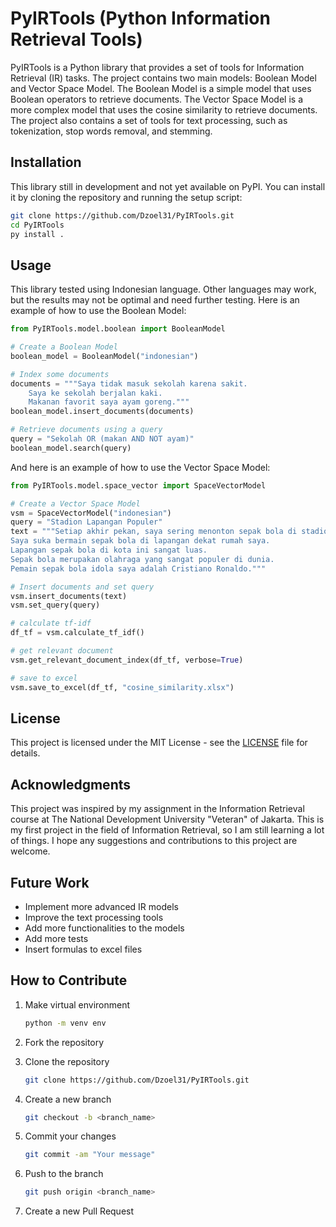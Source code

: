 # PyIRTools (Python Information Retrieval Tools)

PyIRTools is a Python library that provides a set of tools for Information Retrieval (IR) tasks. The project contains two main models: Boolean Model and Vector Space Model. The Boolean Model is a simple model that uses Boolean operators to retrieve documents. The Vector Space Model is a more complex model that uses the cosine similarity to retrieve documents. The project also contains a set of tools for text processing, such as tokenization, stop words removal, and stemming.

## Installation

This library still in development and not yet available on PyPI. You can install it by cloning the repository and running the setup script:

```bash
git clone https://github.com/Dzoel31/PyIRTools.git
cd PyIRTools
py install .
```

## Usage

This library tested using Indonesian language. Other languages may work, but the results may not be optimal and need further testing.
Here is an example of how to use the Boolean Model:

```python
from PyIRTools.model.boolean import BooleanModel

# Create a Boolean Model
boolean_model = BooleanModel("indonesian")

# Index some documents
documents = """Saya tidak masuk sekolah karena sakit.
    Saya ke sekolah berjalan kaki.
    Makanan favorit saya ayam goreng."""
boolean_model.insert_documents(documents)

# Retrieve documents using a query
query = "Sekolah OR (makan AND NOT ayam)"
boolean_model.search(query)
```

And here is an example of how to use the Vector Space Model:

```python
from PyIRTools.model.space_vector import SpaceVectorModel

# Create a Vector Space Model
vsm = SpaceVectorModel("indonesian")
query = "Stadion Lapangan Populer"
text = """Setiap akhir pekan, saya sering menonton sepak bola di stadion.
Saya suka bermain sepak bola di lapangan dekat rumah saya.
Lapangan sepak bola di kota ini sangat luas.
Sepak bola merupakan olahraga yang sangat populer di dunia.
Pemain sepak bola idola saya adalah Cristiano Ronaldo."""

# Insert documents and set query
vsm.insert_documents(text)
vsm.set_query(query)

# calculate tf-idf
df_tf = vsm.calculate_tf_idf()

# get relevant document
vsm.get_relevant_document_index(df_tf, verbose=True)

# save to excel
vsm.save_to_excel(df_tf, "cosine_similarity.xlsx")

```

## License

This project is licensed under the MIT License - see the [LICENSE](LICENSE) file for details.

## Acknowledgments

This project was inspired by my assignment in the Information Retrieval course at The National Development University "Veteran" of Jakarta. This is my first project in the field of Information Retrieval, so I am still learning a lot of things. I hope any suggestions and contributions to this project are welcome.

## Future Work

- Implement more advanced IR models
- Improve the text processing tools
- Add more functionalities to the models
- Add more tests
- Insert formulas to excel files

## How to Contribute

1. Make virtual environment

    ```bash
    python -m venv env
    ```

2. Fork the repository
3. Clone the repository

    ```bash
    git clone https://github.com/Dzoel31/PyIRTools.git
    ```

4. Create a new branch

    ```bash
    git checkout -b <branch_name>
    ```

5. Commit your changes

    ```bash
    git commit -am "Your message"
    ```

6. Push to the branch

    ```bash
    git push origin <branch_name>
    ```

7. Create a new Pull Request
